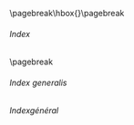 \pagebreak\hbox{}\pagebreak

###### Index

<grego-index />

\pagebreak

###### Index generalis

$Index général$

<table-of-contents />

<hyphens file="tex2pdf/source/la-hyphenation.dic"/>
